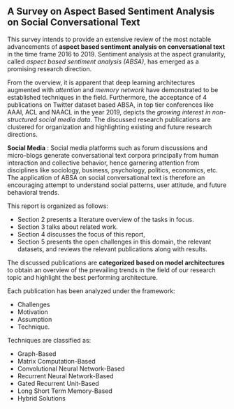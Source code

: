 ## A Survey on Aspect Based Sentiment Analysis on Social Conversational Text

This survey intends to provide an extensive review of the most notable advancements of **aspect based sentiment analysis on conversational text** in the time frame 2016 to 2019. Sentiment analysis at the aspect granularity, called *aspect based sentiment analysis (ABSA)*, has emerged as a promising research direction. 

From the overview, it is apparent that deep learning architectures augmented with *attention* and *memory network* have demonstrated to be established techniques in the field. Furthermore, the acceptance of 4 publications on Twitter dataset based ABSA, in top tier conferences like AAAI, ACL and NAACL in the year 2019, depicts the *growing interest in non-structured social media data*. The discussed research publications are clustered for organization and highlighting existing and future research directions.



**Social Media** : Social media platforms such as forum discussions and micro-blogs generate conversational text corpora principally from human interaction and collective behavior, hence garnering attention from disciplines like sociology, business, psychology, politics, economics, etc. The application of ABSA on social conversational text is therefore an encouraging attempt to understand social patterns, user attitude, and future behavioral trends.

This report is organized as follows:
- Section 2 presents a literature overview of the tasks in focus.
- Section 3 talks about related work. 
- Section 4 discusses the focus of this report,
- Section 5 presents the open challenges in this domain, the relevant datasets, and reviews the relevant publications along with results. 

The discussed publications are **categorized based on model architectures** to obtain an overview of the prevailing trends in the field of our research topic and highlight the best performing architecture. 

Each publication has been analyzed under the framework:
- Challenges
- Motivation
- Assumption
- Technique.

Techniques are classified as:
- Graph-Based
- Matrix Computation-Based
- Convolutional Neural Network-Based 
- Recurrent Neural Network-Based
- Gated Recurrent Unit-Based
- Long Short Term Memory-Based
- Hybrid Solutions
